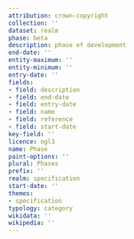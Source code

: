 ```yaml
---
attribution: crown-copyright
collection: ''
dataset: realm
phase: beta
description: phase of development
end-date: ''
entity-maximum: ''
entity-minimum: ''
entry-date: ''
fields:
- field: description
- field: end-date
- field: entry-date
- field: name
- field: reference
- field: start-date
key-field: ''
licence: ogl3
name: Phase
paint-options: ''
plural: Phases
prefix: ''
realm: specification
start-date: ''
themes:
- specification
typology: category
wikidata: ''
wikipedia: ''
---
```

